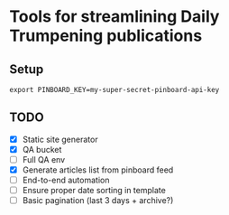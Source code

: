 # Tools for streamlining Daily Trumpening publications

## Setup
`export PINBOARD_KEY=my-super-secret-pinboard-api-key`

## TODO

- [X] Static site generator
- [X] QA bucket
- [ ] Full QA env
- [X] Generate articles list from pinboard feed
- [ ] End-to-end automation
- [ ] Ensure proper date sorting in template
- [ ] Basic pagination (last 3 days + archive?)
